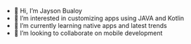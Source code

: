 - 👋 Hi, I’m Jayson Bualoy  
- 👀 I’m interested in customizing apps using JAVA and Kotlin
- 🌱 I’m currently learning native apps and latest trends
- 💞️ I’m looking to collaborate on mobile development


<!---
19ProgramminG75/19ProgramminG75 is a ✨ special ✨ repository because its `README.md` (this file) appears on your GitHub profile.
You can click the Preview link to take a look at your changes.

- 📫 How to reach me 
--->
